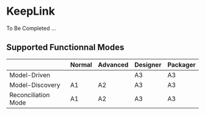 KeepLink
==
To Be Completed ...

Supported Functionnal Modes
-

<table>
    <thead>
        <tr>
            <th></th>
            <th>Normal</th>
            <th>Advanced</th>
            <th>Designer</th>   
            <th>Packager</th>   
        </tr>
    </thead>
    <tbody>
        <tr>
            <td>Model-Driven</td>
            <td></td>
            <td></td>
            <td>A3</td>
            <td>A3</td>
        </tr>
        <tr>
            <td>Model-Discovery</td>
            <td>A1</td>
            <td>A2</td>
            <td>A3</td>
            <td>A3</td>
        </tr>
        <tr>
            <td>Reconciliation Mode</td>
            <td>A1</td>
            <td>A2</td>
            <td>A3</td>
            <td>A3</td>
        </tr>
    </tbody>
</table>

